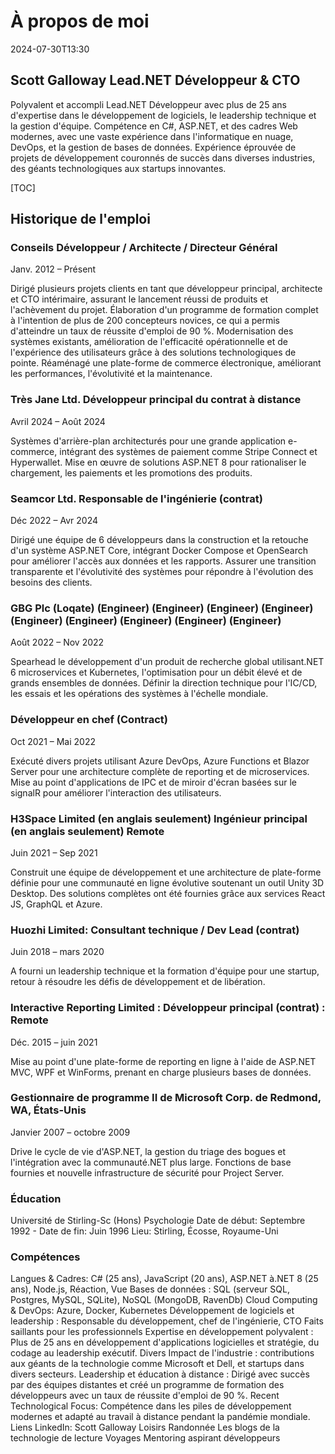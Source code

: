 # À propos de moi

<datetime class="hidden">2024-07-30T13:30</datetime>

## Scott Galloway Lead.NET Développeur & CTO

<!--category-- resume , introduction -->
Polyvalent et accompli Lead.NET Développeur avec plus de 25 ans d'expertise dans le développement de logiciels, le leadership technique et la gestion d'équipe. Compétence en C#, ASP.NET, et des cadres Web modernes, avec une vaste expérience dans l'informatique en nuage, DevOps, et la gestion de bases de données. Expérience éprouvée de projets de développement couronnés de succès dans diverses industries, des géants technologiques aux startups innovantes.

[TOC]

## Historique de l'emploi

### Conseils Développeur / Architecte / Directeur Général

Janv. 2012 – Présent

Dirigé plusieurs projets clients en tant que développeur principal, architecte et CTO intérimaire, assurant le lancement réussi de produits et l'achèvement du projet.
Élaboration d'un programme de formation complet à l'intention de plus de 200 concepteurs novices, ce qui a permis d'atteindre un taux de réussite d'emploi de 90 %.
Modernisation des systèmes existants, amélioration de l'efficacité opérationnelle et de l'expérience des utilisateurs grâce à des solutions technologiques de pointe.
Réaménagé une plate-forme de commerce électronique, améliorant les performances, l'évolutivité et la maintenance.

### Très Jane Ltd. Développeur principal du contrat à distance

Avril 2024 – Août 2024

Systèmes d'arrière-plan architecturés pour une grande application e-commerce, intégrant des systèmes de paiement comme Stripe Connect et Hyperwallet.
Mise en œuvre de solutions ASP.NET 8 pour rationaliser le chargement, les paiements et les promotions des produits.

### Seamcor Ltd. Responsable de l'ingénierie (contrat)

Déc 2022 – Avr 2024

Dirigé une équipe de 6 développeurs dans la construction et la retouche d'un système ASP.NET Core, intégrant Docker Compose et OpenSearch pour améliorer l'accès aux données et les rapports.
Assurer une transition transparente et l'évolutivité des systèmes pour répondre à l'évolution des besoins des clients.

### GBG Plc (Loqate) (Engineer) (Engineer) (Engineer) (Engineer) (Engineer) (Engineer) (Engineer) (Engineer) (Engineer)

Août 2022 – Nov 2022

Spearhead le développement d'un produit de recherche global utilisant.NET 6 microservices et Kubernetes, l'optimisation pour un débit élevé et de grands ensembles de données.
Définir la direction technique pour l'IC/CD, les essais et les opérations des systèmes à l'échelle mondiale.

### Développeur en chef (Contract)

Oct 2021 – Mai 2022

Exécuté divers projets utilisant Azure DevOps, Azure Functions et Blazor Server pour une architecture complète de reporting et de microservices.
Mise au point d'applications de IPC et de miroir d'écran basées sur le signalR pour améliorer l'interaction des utilisateurs.

### H3Space Limited (en anglais seulement) Ingénieur principal (en anglais seulement) Remote

Juin 2021 – Sep 2021

Construit une équipe de développement et une architecture de plate-forme définie pour une communauté en ligne évolutive soutenant un outil Unity 3D Desktop.
Des solutions complètes ont été fournies grâce aux services React JS, GraphQL et Azure.

### Huozhi Limited: Consultant technique / Dev Lead (contrat)

Juin 2018 – mars 2020

A fourni un leadership technique et la formation d'équipe pour une startup, retour à résoudre les défis de développement et de libération.

### Interactive Reporting Limited : Développeur principal (contrat) : Remote

Déc. 2015 – juin 2021

Mise au point d'une plate-forme de reporting en ligne à l'aide de ASP.NET MVC, WPF et WinForms, prenant en charge plusieurs bases de données.

### Gestionnaire de programme II de Microsoft Corp. de Redmond, WA, États-Unis

Janvier 2007 – octobre 2009

Drive le cycle de vie d'ASP.NET, la gestion du triage des bogues et l'intégration avec la communauté.NET plus large.
Fonctions de base fournies et nouvelle infrastructure de sécurité pour Project Server.

### Éducation

Université de Stirling-Sc (Hons) Psychologie
Date de début: Septembre 1992 - Date de fin: Juin 1996
Lieu: Stirling, Écosse, Royaume-Uni

### Compétences

Langues & Cadres: C# (25 ans), JavaScript (20 ans), ASP.NET à.NET 8 (25 ans), Node.js, Réaction, Vue
Bases de données : SQL (serveur SQL, Postgres, MySQL, SQLite), NoSQL (MongoDB, RavenDb)
Cloud Computing & DevOps: Azure, Docker, Kubernetes
Développement de logiciels et leadership : Responsable du développement, chef de l'ingénierie, CTO
Faits saillants pour les professionnels
Expertise en développement polyvalent : Plus de 25 ans en développement d'applications logicielles et stratégie, du codage au leadership exécutif.
Divers Impact de l'industrie : contributions aux géants de la technologie comme Microsoft et Dell, et startups dans divers secteurs.
Leadership et éducation à distance : Dirigé avec succès par des équipes distantes et créé un programme de formation des développeurs avec un taux de réussite d'emploi de 90 %.
Recent Technological Focus: Compétence dans les piles de développement modernes et adapté au travail à distance pendant la pandémie mondiale.
Liens
LinkedIn: Scott Galloway
Loisirs
Randonnée
Les blogs de la technologie de lecture
Voyages
Mentoring aspirant développeurs